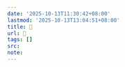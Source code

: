 ```yaml
---
date: '2025-10-13T11:30:42+08:00'
lastmod: '2025-10-13T13:04:51+08:00'
title: 󰦵
url: 󰦵
tags: []
src:
note:
---
```

